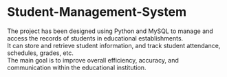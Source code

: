 # Student-Management-System
The project has been designed using Python and MySQL to manage and access the records of students in educational establishments. \
It can store and retrieve student information, and track student attendance, schedules, grades, etc. \
The main goal is to improve overall efficiency, accuracy, and communication within the educational institution.
